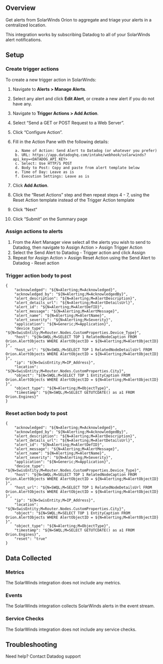 ## Overview

Get alerts from SolarWinds Orion to aggregate and triage your alerts in a centralized location. 

This integration works by subscribing Datadog to all of your SolarWinds alert notifications.

## Setup

### Create trigger actions

To create a new trigger action in SolarWinds:

1. Navigate to **Alerts > Manage Alerts**.
2. Select any alert and click **Edit Alert**, or create a new alert if you do not have any.
3. Navigate to **Trigger Actions > Add Action**.
4. Select “Send a GET or POST Request to a Web Server”.
5. Click “Configure Action”.
6. Fill in the Action Pane with the following details:

        a. Name of Action: Send Alert to Datadog (or whatever you prefer)
        b. URL: https://app.datadoghq.com/intake/webhook/solarwinds?api_key=<DATADOG_API_KEY>
        c. Select: Use HTTP/S POST
        d. Body to Post: Copy and paste from alert template below
        e. Time of Day: Leave as is
        f. Execution Settings: Leave as is

7. Click **Add Action**.
8. Click the “Reset Actions” step and then repeat steps 4 - 7, using the Reset Action template instead of the Trigger Action template
9. Click “Next“
10. Click “Submit“ on the Summary page

### Assign actions to alerts

1. From the Alert Manager view select all the alerts you wish to send to Datadog, then navigate to Assign Action > Assign Trigger Action
2. Select the Send Alert to Datadog - Trigger action and click Assign
3. Repeat for Assign Action > Assign Reset Action using the Send Alert to Datadog - Reset action

### Trigger action body to post
``` 
{
    "acknowledged": "${N=Alerting;M=Acknowledged}",
    "acknowledged_by": "${N=Alerting;M=AcknowledgedBy}",
    "alert_description": "${N=Alerting;M=AlertDescription}",
    "alert_details_url": "${N=Alerting;M=AlertDetailsUrl}",
    "alert_id": "${N=Alerting;M=AlertDefID}",
    "alert_message": "${N=Alerting;M=AlertMessage}",
    "alert_name": "${N=Alerting;M=AlertName}",
    "alert_severity": "${N=Alerting;M=Severity}",
    "application": "${N=Generic;M=Application}",
    "device_type": "${N=SwisEntity;M=Router.Nodes.CustomProperties.Device_Type}",
    "host": "${N=SWQL;M=SELECT TOP 1 RelatedNodeCaption FROM Orion.AlertObjects WHERE AlertObjectID = ${N=Alerting;M=AlertObjectID} }",
    "host_url": "${N=SWQL;M=SELECT TOP 1 RelatedNodeDetailsUrl FROM Orion.AlertObjects WHERE AlertObjectID = ${N=Alerting;M=AlertObjectID} }",
    "ip": "${N=SwisEntity;M=IP_Address}",
    "location": "${N=SwisEntity;M=Router.Nodes.CustomProperties.City}",
    "object": "${N=SWQL;M=SELECT TOP 1 EntityCaption FROM Orion.AlertObjects WHERE AlertObjectID = ${N=Alerting;M=AlertObjectID} }",
    "object_type": "${N=Alerting;M=ObjectType}",
    "timestamp": "${N=SWQL;M=SELECT GETUTCDATE() as a1 FROM Orion.Engines}"
}
``` 

### Reset action body to post
``` 
{
    "acknowledged": "${N=Alerting;M=Acknowledged}",
    "acknowledged_by": "${N=Alerting;M=AcknowledgedBy}",
    "alert_description": "${N=Alerting;M=AlertDescription}",
    "alert_details_url": "${N=Alerting;M=AlertDetailsUrl}",
    "alert_id": "${N=Alerting;M=AlertDefID}",
    "alert_message": "${N=Alerting;M=AlertMessage}",
    "alert_name": "${N=Alerting;M=AlertName}",
    "alert_severity": "${N=Alerting;M=Severity}",
    "application": "${N=Generic;M=Application}",
    "device_type": "${N=SwisEntity;M=Router.Nodes.CustomProperties.Device_Type}",
    "host": "${N=SWQL;M=SELECT TOP 1 RelatedNodeCaption FROM Orion.AlertObjects WHERE AlertObjectID = ${N=Alerting;M=AlertObjectID} }",
    "host_url": "${N=SWQL;M=SELECT TOP 1 RelatedNodeDetailsUrl FROM Orion.AlertObjects WHERE AlertObjectID = ${N=Alerting;M=AlertObjectID} }",
    "ip": "${N=SwisEntity;M=IP_Address}",
    "location": "${N=SwisEntity;M=Router.Nodes.CustomProperties.City}",
    "object": "${N=SWQL;M=SELECT TOP 1 EntityCaption FROM Orion.AlertObjects WHERE AlertObjectID = ${N=Alerting;M=AlertObjectID} }",
    "object_type": "${N=Alerting;M=ObjectType}",
    "timestamp": "${N=SWQL;M=SELECT GETUTCDATE() as a1 FROM Orion.Engines}",
    "reset": "true"
}
``` 

## Data Collected

### Metrics

The SolarWinds integration does not include any metrics.

### Events

The SolarWinds integration collects SolarWinds alerts in the event stream.

### Service Checks

The SolarWinds integration does not include any service checks.

## Troubleshooting

Need help? Contact Datadog support